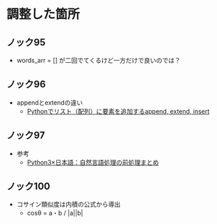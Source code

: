 # 調整した箇所

## ノック95
- words_arr = [] が二回でてくるけど一方だけで良いのでは？

## ノック96
- appendとextendの違い
    - [Pythonでリスト（配列）に要素を追加するappend, extend, insert](https://note.nkmk.me/python-list-append-extend-insert/)
    
## ノック97
- 参考
    - [Python3×日本語：自然言語処理の前処理まとめ](https://qiita.com/chamao/items/7edaba62b120a660657e)
    
## ノック100
- コサイン類似度は内積の公式から導出
    - cosθ = a・b / |a||b|